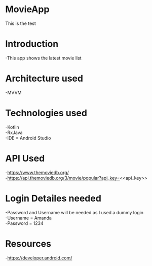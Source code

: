 # MovieApp
This is the test
# Introduction
-This app shows the latest movie list
# Architecture used
-MVVM
# Technologies used
-Kotlin \
-RxJava \
-IDE = Android Studio
# API Used
-https://www.themoviedb.org/ \
-https://api.themoviedb.org/3/movie/popular?api_key=<<api_key>>
# Login Detailes needed
-Password and Username will be needed as I used a dummy login \
-Username = Amanda \
-Password = 1234
# Resources
-https://developer.android.com/
